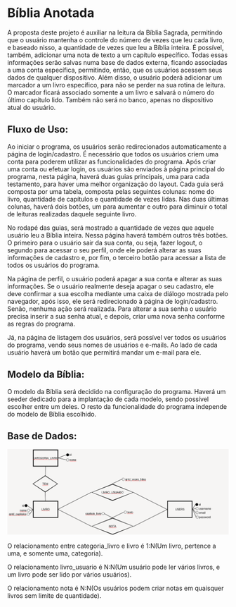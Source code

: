 # Bíblia Anotada

A proposta deste projeto é auxiliar na leitura da Bíblia Sagrada, permitindo que o usuário mantenha o controle do número
de vezes que leu cada livro, e baseado nisso, a quantidade de vezes que leu a Bíblia inteira. É possível, também,
adicionar uma nota de texto a um capítulo específico. Todas essas informações serão salvas numa base de dados externa,
ficando associadas a uma conta específica, permitindo, então, que os usuários acessem seus dados de qualquer
dispositivo. Além disso, o usuário poderá adicionar um marcador a um livro específico, para não se perder na sua rotina
de leitura. O marcador ficará associado somente a um livro e salvará o número do último capítulo lido. Também não será
no banco, apenas no dispositivo atual do usuário.

## Fluxo de Uso:

Ao iniciar o programa, os usuários serão redirecionados automaticamente a página de login/cadastro. É necessário que
todos os usuários criem uma conta para poderem utilizar as funcionalidades do programa. Após criar uma conta ou efetuar
login, os usuários são enviados à página principal do programa, nesta página, haverá duas guias principais, uma para
cada testamento, para haver uma melhor organização do layout. Cada guia será composta por uma tabela, composta pelas
seguintes colunas: nome do livro, quantidade de capítulos e quantidade de vezes lidas. Nas duas últimas colunas, haverá
dois botões, um para aumentar e outro para diminuir o total de leituras realizadas daquele seguinte livro.

No rodapé das guias, será mostrado a quantidade de vezes que aquele usuário leu a Bíblia inteira. Nessa página haverá
também outros três botões. O primeiro para o usuário sair da sua conta, ou seja, fazer logout, o segundo para acessar o
seu perfil, onde ele poderá alterar as suas informações de cadastro e, por fim, o terceiro botão para acessar a lista de
todos os usuários do programa.

Na página de perfil, o usuário poderá apagar a sua conta e alterar as suas informações. Se o usuário realmente deseja
apagar o seu cadastro, ele deve confirmar a sua escolha mediante uma caixa de diálogo mostrada pelo navegador, após
isso, ele será redirecionado à página de login/cadastro. Senão, nenhuma ação será realizada. Para alterar a sua senha o
usuário precisa inserir a sua senha atual, e depois, criar uma nova senha conforme as regras do programa.

Já, na página de listagem dos usuários, será possível ver todos os usuários do programa, vendo seus nomes de usuários e
e-mails. Ao lado de cada usuário haverá um botão que permitirá mandar um e-mail para ele.

## Modelo da Bíblia:

O modelo da Bíblia será decidido na configuração do programa. Haverá um seeder dedicado para a implantação de cada
modelo, sendo possível escolher entre um deles. O resto da funcionalidade do programa independe do modelo de Bíblia
escolhido.

## Base de Dados:

![DER da base de dados do programa](DER.png)

O relacionamento entre categoria_livro e livro é 1:N(Um livro, pertence a uma, e somente uma, categoria).

O relacionamento livro_usuario é N:N(Um usuário pode ler vários livros, e um livro pode ser lido por vários usuários).

O relacionamento nota é N:N(Os usuários podem criar notas em quaisquer livros sem limite de quantidade).
